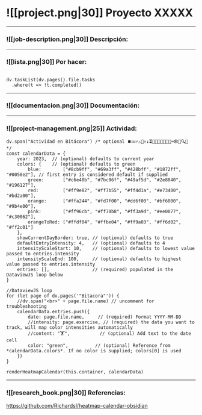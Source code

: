 # ![[project.png|30]] Proyecto XXXXX

---

### ![[job-description.png|30]] Descripción:

---
###  ![[lista.png|30]] Por hacer:
```dataviewjs

```
```dataviewjs
dv.taskList(dv.pages().file.tasks 
  .where(t => !t.completed))
```

---

 ### ![[documentacion.png|30]] Documentación:

---
###  ![[project-management.png|25]] Actividad:

```dataviewjs
dv.span("Actividad en Bitácora") /* optional ⏹️💤⚡⚠🧩↑↓⏳📔💾📁📝🔄📝🔀⌨️🕸️📅🔍✨ */
const calendarData = {
    year: 2023,  // (optional) defaults to current year
    colors: {    // (optional) defaults to green
        blue:        ["#8cb9ff", "#69a3ff", "#428bff", "#1872ff", "#0058e2"], // first entry is considered default if supplied
        green:       ["#c6e48b", "#7bc96f", "#49af5d", "#2e8840", "#196127"],
        red:         ["#ff9e82", "#ff7b55", "#ff4d1a", "#e73400", "#bd2a00"],
        orange:      ["#ffa244", "#fd7f00", "#dd6f00", "#bf6000", "#9b4e00"],
        pink:        ["#ff96cb", "#ff70b8", "#ff3a9d", "#ee0077", "#c30062"],
        orangeToRed: ["#ffdf04", "#ffbe04", "#ff9a03", "#ff6d02", "#ff2c01"]
    },
    showCurrentDayBorder: true, // (optional) defaults to true
    defaultEntryIntensity: 4,   // (optional) defaults to 4
    intensityScaleStart: 10,    // (optional) defaults to lowest value passed to entries.intensity
    intensityScaleEnd: 100,     // (optional) defaults to highest value passed to entries.intensity
    entries: [],                // (required) populated in the DataviewJS loop below
}

//DataviewJS loop
for (let page of dv.pages('"Bitacora"')) {
    //dv.span("<br>" + page.file.name) // uncomment for troubleshooting
    calendarData.entries.push({
        date: page.file.name,     // (required) Format YYYY-MM-DD
        //intensity: page.exercise, // (required) the data you want to track, will map color intensities automatically
        //content: "🏋️",           // (optional) Add text to the date cell
        color: "green",          // (optional) Reference from *calendarData.colors*. If no color is supplied; colors[0] is used
    })
}

renderHeatmapCalendar(this.container, calendarData)
```

---
### ![[research_book.png|30]] Referencias:

https://github.com/Richardsl/heatmap-calendar-obsidian
